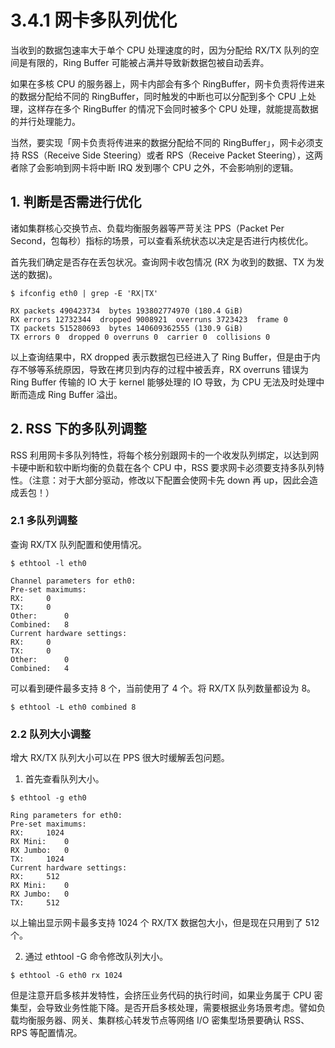 # 3.4.1 网卡多队列优化

当收到的数据包速率大于单个 CPU 处理速度的时，因为分配给 RX/TX 队列的空间是有限的，Ring Buffer 可能被占满并导致新数据包被自动丢弃。

如果在多核 CPU 的服务器上，网卡内部会有多个 RingBuffer，网卡负责将传进来的数据分配给不同的 RingBuffer，同时触发的中断也可以分配到多个 CPU 上处理，这样存在多个 RingBuffer 的情况下会同时被多个 CPU 处理，就能提高数据的并行处理能力。

当然，要实现「网卡负责将传进来的数据分配给不同的 RingBuffer」，网卡必须支持 RSS（Receive Side Steering）或者 RPS（Receive Packet Steering），这两者除了会影响到网卡将中断 IRQ 发到哪个 CPU 之外，不会影响别的逻辑。

## 1. 判断是否需进行优化

诸如集群核心交换节点、负载均衡服务器等严苛关注 PPS（Packet Per Second，包每秒）指标的场景，可以查看系统状态以决定是否进行内核优化。

首先我们确定是否存在丢包状况。查询网卡收包情况 (RX 为收到的数据、TX 为发送的数据)。

```plain
$ ifconfig eth0 | grep -E 'RX|TX'

RX packets 490423734  bytes 193802774970 (180.4 GiB)
RX errors 12732344  dropped 9008921  overruns 3723423  frame 0
TX packets 515280693  bytes 140609362555 (130.9 GiB)
TX errors 0  dropped 0 overruns 0  carrier 0  collisions 0
```

以上查询结果中，RX dropped 表示数据包已经进入了 Ring Buffer，但是由于内存不够等系统原因，导致在拷贝到内存的过程中被丢弃，RX overruns 错误为 Ring Buffer 传输的 IO 大于 kernel 能够处理的 IO 导致，为 CPU 无法及时处理中断而造成 Ring Buffer 溢出。

## 2. RSS 下的多队列调整

RSS 利用网卡多队列特性，将每个核分别跟网卡的一个收发队列绑定，以达到网卡硬中断和软中断均衡的负载在各个 CPU 中，RSS 要求网卡必须要支持多队列特性。（注意：对于大部分驱动，修改以下配置会使网卡先 down 再 up，因此会造成丢包！）

### 2.1 多队列调整

查询 RX/TX 队列配置和使用情况。

```plain
$ ethtool -l eth0

Channel parameters for eth0:
Pre-set maximums:
RX:		0
TX:		0
Other:		0
Combined:	8
Current hardware settings:
RX:		0
TX:		0
Other:		0
Combined:	4
```

可以看到硬件最多支持 8 个，当前使用了 4 个。将 RX/TX 队列数量都设为 8。
```plain
$ ethtool -L eth0 combined 8
```

### 2.2 队列大小调整

增大 RX/TX 队列大小可以在 PPS 很大时缓解丢包问题。

1. 首先查看队列大小。

```plain
$ ethtool -g eth0

Ring parameters for eth0:
Pre-set maximums:
RX:		1024
RX Mini:	0
RX Jumbo:	0
TX:		1024
Current hardware settings:
RX:		512
RX Mini:	0
RX Jumbo:	0
TX:		512
```
以上输出显示网卡最多支持 1024 个 RX/TX 数据包大小，但是现在只用到了 512 个。

2. 通过 ethtool -G 命令修改队列大小。
```plain
$ ethtool -G eth0 rx 1024
```

但是注意开启多核并发特性，会挤压业务代码的执行时间，如果业务属于 CPU 密集型，会导致业务性能下降。是否开启多核处理，需要根据业务场景考虑。譬如负载均衡服务器、网关、集群核心转发节点等网络 I/O 密集型场景要确认 RSS、RPS 等配置情况。
